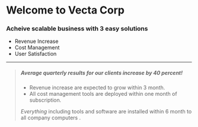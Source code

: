 # Welcome to Vecta Corp #

### Acheive scalable business with 3 easy solutions ###  

* Revenue Increase
* Cost Management
* User Satisfaction  

---

> ##### Average quarterly results for our clients increase by 40 percent!
>
> - Revenue increase are expected to grow within 3 month.
> - All cost management tools are deployed within one month of subscription.
>
>  *Everything* including tools and software are installed within 6 month to all company computers .

